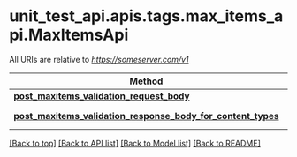 <a name="top"></a>
# unit_test_api.apis.tags.max_items_api.MaxItemsApi

All URIs are relative to *https://someserver.com/v1*

Method | HTTP request | Description
------------- | ------------- | -------------
[**post_maxitems_validation_request_body**](max_items_api/post_maxitems_validation_request_body.md) | **post** /requestBody/postMaxitemsValidationRequestBody | 
[**post_maxitems_validation_response_body_for_content_types**](max_items_api/post_maxitems_validation_response_body_for_content_types.md) | **post** /responseBody/postMaxitemsValidationResponseBodyForContentTypes | 

[[Back to top]](#top) [[Back to API list]](../../../README.md#documentation-for-api-endpoints) [[Back to Model list]](../../../README.md#documentation-for-models) [[Back to README]](../../../README.md)
